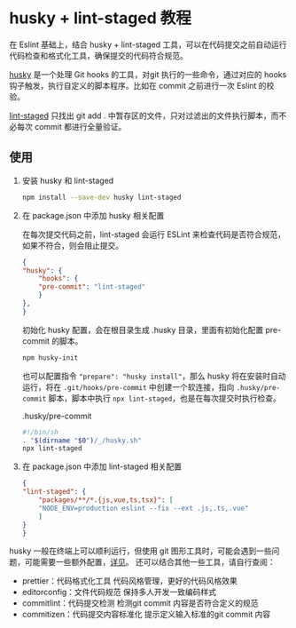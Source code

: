 # husky + lint-staged 教程

在 Eslint 基础上，结合 husky + lint-staged 工具，可以在代码提交之前自动运行代码检查和格式化工具，确保提交的代码符合规范。

[husky](https://www.npmjs.com/package/husky) 是一个处理 Git hooks 的工具，对git 执行的一些命令，通过对应的 hooks 钩子触发，执行自定义的脚本程序。比如在 commit 之前进行一次 Eslint 的校验。

[lint-staged](https://www.npmjs.com/package/lint-staged) 只找出 git add . 中暂存区的文件，只对过滤出的文件执行脚本，而不必每次 commit 都进行全量验证。

## 使用

1. 安装 husky 和 lint-staged

    ```bash
    npm install --save-dev husky lint-staged
    ```

2. 在 package.json 中添加 husky 相关配置

    在每次提交代码之前，lint-staged 会运行 ESLint 来检查代码是否符合规范，如果不符合，则会阻止提交。

    ```json
    {
    "husky": {
        "hooks": {
        "pre-commit": "lint-staged"
        }
    },
    }
    ```

    初始化 husky 配置，会在根目录生成 .husky 目录，里面有初始化配置 pre-commit 的脚本。
    ```bash
    npm husky-init
    ```

    也可以配置指令 `"prepare": "husky install"`，那么 husky 将在安装时自动运行，将在 `.git/hooks/pre-commit` 中创建一个软连接，指向 `.husky/pre-commit` 脚本，脚本中执行 `npx lint-staged`，也是在每次提交时执行检查。

    .husky/pre-commit
    ```sh
    #!/bin/sh
    . "$(dirname "$0")/_/husky.sh"
    npx lint-staged
    ```

3. 在 package.json 中添加 lint-staged 相关配置

    ```json
    {
    "lint-staged": {
        "packages/**/*.{js,vue,ts,tsx}": [
        "NODE_ENV=production eslint --fix --ext .js,.ts,.vue"
        ]
    }
    }
    ```

husky 一般在终端上可以顺利运行，但使用 git 图形工具时，可能会遇到一些问题，可能需要一些额外配置，[详见](https://typicode.github.io/husky/#/?id=troubleshoot)。
还可以结合其他一些工具，请自行查阅：

- prettier：代码格式化工具
    代码风格管理，更好的代码风格效果
- editorconfig：文件代码规范
    保持多人开发一致编码样式
- commitlint：代码提交检测
    检测git commit 内容是否符合定义的规范
- commitizen：代码提交内容标准化
    提示定义输入标准的git commit 内容
